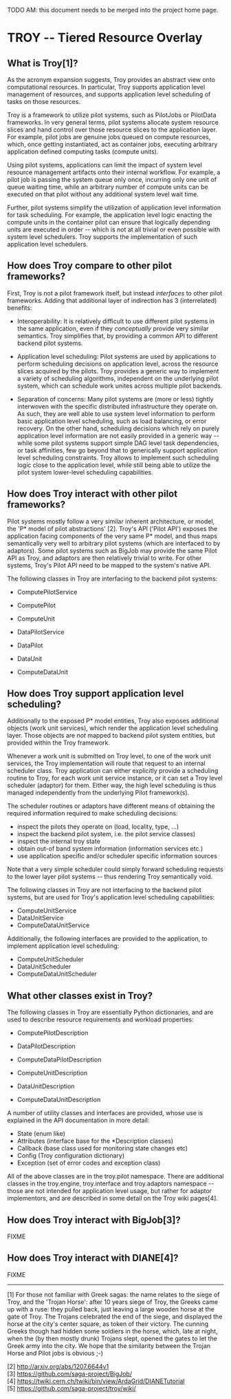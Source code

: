 
TODO AM: this document needs to be merged into the project home page.

TROY -- Tiered Resource Overlay 
================================================================================

What is Troy[1]?
--------------------------------------------------------------------------------

 As the acronym expansion suggests, Troy provides an abstract view onto
 computational resources.  In particular, Troy supports application level
 management of resources, and supports application level scheduling of tasks on
 those resources.

 Troy is a framework to utilize pilot systems, such as PilotJobs or PilotData
 frameworks.  In very general terms, pilot systems allocate system resource
 slices and hand control over those resource slices to the application layer.
 For example, pilot jobs are genuine jobs queued on compute resources, which,
 once getting instantiated, act as container jobs, executing arbitrary
 application defined computing tasks (compute units).

 Using pilot systems, applications can limit the impact of system level resource
 management artifacts onto their internal workflow.  For example, a pilot job is
 passing the system queue only once, incurring only one unit of queue waiting
 time, while an arbitrary number of compute units can be executed on that pilot
 without any additional system level wait time.  

 Further, pilot systems simplify the utilization of application level
 information for task scheduling.  For example, the application level logic
 enacting the compute units in the container pilot can ensure that logically
 depending units are executed in order -- which is not at all trivial or even
 possible with system level schedulers.  Troy supports the implementation of
 such application level schedulers.


How does Troy compare to other pilot frameworks?
--------------------------------------------------------------------------------

 First, Troy is not a pilot framework itself, but instead *interfaces* to other
 pilot frameworks.  Adding that additional layer of indirection has
 3 (interrelated) benefits:

  * Interoperability:
    It is relatively difficult to use different pilot systems in the same
    application, even if they *conceptually* provide very similar semantics.
    Troy simplifies that, by providing a common API to different backend pilot
    systems.

  * Application level scheduling:
    Pilot systems are used by applications to perform scheduling decisions on
    application level, across the resource slices acquired by the pilots.  Troy
    provides a generic way to implement a variety of scheduling algorithms,
    independent on the underlying pilot system, which can schedule work unites
    across multiple pilot backends.

  * Separation of concerns:
    Many pilot systems are (more or less) tightly interwoven with the specific
    distributed infrastructure they operate on.  As such, they are well able to
    use system level information to perform basic application level scheduling,
    such as load balancing, or error recovery.  On the other hand, scheduling
    decisions which rely on purely application level information are not easily
    provided in a generic way -- while some pilot systems support simple DAG
    level task dependencies, or task affinities, few go beyond that to
    generically support application level scheduling constraints.  Troy allows
    to implement such scheduling logic close to the application level, while
    still being able to utilize the pilot system lower-level scheduling
    capabilities.


How does Troy interact with other pilot frameworks?
--------------------------------------------------------------------------------

 Pilot systems mostly follow a very similar inherent architecture, or model, the
 'P* model of pilot abstractions' [2].  Troy's API ('Pilot API') exposes the
 application facing components of the very same P* model, and thus maps
 semantically very well to arbitrary pilot systems (which are interfaced to by
 adaptors).  Some pilot systems such as BigJob may provide the same Pilot API as
 Troy, and adaptors are then relatively trivial to write.  For other systems,
 Troy's Pilot API need to be mapped to the system's native API.

 The following classes in Troy are interfacing to the backend pilot systems:

   * ComputePilotService
   * ComputePilot
   * ComputeUnit

   * DataPilotService
   * DataPilot
   * DataUnit

   * ComputeDataUnit


How does Troy support application level scheduling?
--------------------------------------------------------------------------------

 Additionally to the exposed P* model entities, Troy also exposes additional
 objects (work unit services), which render the application level scheduling
 layer.  Those objects are *not* mapped to backend pilot system entities, but
 provided within the Troy framework.
 
 Whenever a work unit is submitted on Troy level, to one of the work unit
 services, the Troy implementation will route that request to an internal
 scheduler class.  Troy application can either explicitly provide a scheduling
 routine to Troy, for each work unit service instance, or it can set a Troy
 level scheduler (adaptor) for them.  Either way, the high level scheduling is
 thus managed independently from the underlying Pilot framework(s).
 
 The scheduler routines or adaptors have different means of obtaining the
 required information required to make scheduling decisions:

   * inspect the pilots they operate on (load, locality, type, ...)
   * inspect the backend pilot system, i.e. the pilot service classes)
   * inspect the internal troy state
   * obtain out-of band system information (information services etc.)
   * use application specific and/or scheduler specific information sources

 Note that a very simple scheduler could simply forward scheduling requests to
 the lower layer pilot systems -- thus rendering Troy semantically void.

 The following classes in Troy are not interfacing to the backend pilot systems,
 but are used for Troy's application level scheduling capabilities:

   * ComputeUnitService
   * DataUnitService
   * ComputeDataUnitService
  
 Additionally, the following interfaces are provided to the application, to
 implement application level scheduling:

   * ComputeUnitScheduler
   * DataUnitScheduler
   * ComputeDataUnitScheduler


What other classes exist in Troy?
--------------------------------------------------------------------------------

 The following classes in Troy are essentially Python dictionaries, and are used
 to describe resource requirements and workload properties:

   * ComputePilotDescription
   * DataPilotDescription
   * ComputeDataPilotDescription

   * ComputeUnitDescription
   * DataUnitDescription
   * ComputeDataUnitDescription
  
 A number of utility classes and interfaces are provided, whose use is explained
 in the API documentation in more detail:

   * State      (enum like)
   * Attributes (interface base for the *Description classes)
   * Callback   (base class used for monitoring state changes etc)
   * Config     (Troy configuration dictionary)
   * Exception  (set of error codes and exception class)
   
 All of the above classes are in the troy.pilot namespace.  There are additional
 classes in the troy.engine, troy.interface and troy.adaptors namespace -- those
 are not intended for application level usage, but rather for adaptor
 implementors, and are described in some detail on the Troy wiki pages[4].


How does Troy interact with BigJob[3]?
--------------------------------------------------------------------------------

 FIXME


How does Troy interact with DIANE[4]?
--------------------------------------------------------------------------------

 FIXME





--------------------------------------------------------------------------------

[1] For those not familiar with Greek sagas: the name relates to the siege of
    Troy, and the 'Trojan Horse': after 10 years siege of Troy, the Greeks came
    up with a ruse: they pulled back, just leaving a large wooden horse at the
    gate of Troy.  The Trojans celebrated the end of the siege, and displayed
    the horse at the city's center square, as token of their victory.  The
    cunning Greeks though had hidden some soldiers in the horse, which, late at
    night, when the (by then mostly drunk) Trojans slept, opened the gates to
    let the Greek army into the city.  We hope that the similarity between the
    Trojan Horse and Pilot jobs is obvious ;-)

[2] http://arxiv.org/abs/1207.6644v1                               <br>
[3] https://github.com/saga-project/BigJob/                        <br>
[4] https://twiki.cern.ch/twiki/bin/view/ArdaGrid/DIANETutorial    <br>
[5] https://github.com/saga-project/troy/wiki/                     <br>

